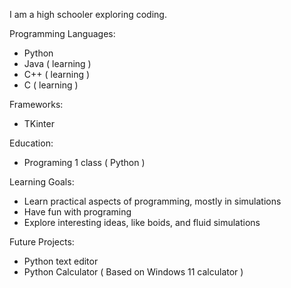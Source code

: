 I am a high schooler exploring coding.

Programming Languages:
- Python
- Java ( learning )
- C++ ( learning )
- C ( learning )

Frameworks:
- TKinter

Education:
- Programing 1 class ( Python )

Learning Goals:
- Learn practical aspects of programming, mostly in simulations
- Have fun with programing
- Explore interesting ideas, like boids, and fluid simulations

Future Projects:
- Python text editor
- Python Calculator ( Based on Windows 11 calculator )
